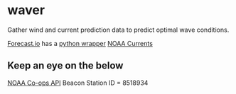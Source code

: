 waver
=====

Gather wind and current prediction data to predict optimal wave conditions.

[Forecast.io](https://developer.forecast.io/docs/v2) has a [python wrapper](https://github.com/ZeevG/python-forcast.io)
[NOAA Currents](http://www.tidesandcurrents.noaa.gov/noaacurrents/Predictions?id=HUR0506_7)



## Keep an eye on the below
[NOAA Co-ops API](http://co-ops.nos.noaa.gov/api/)
Beacon Station ID = 8518934
